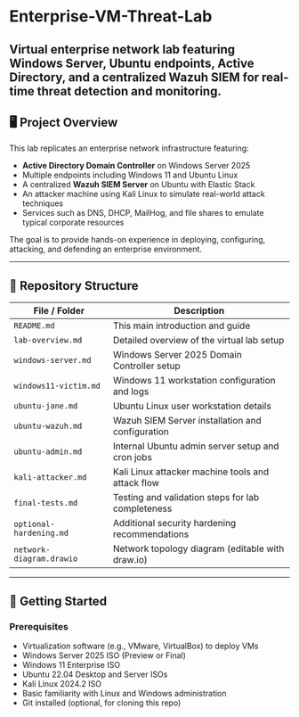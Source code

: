 # Enterprise-VM-Threat-Lab
Virtual enterprise network lab featuring Windows Server, Ubuntu endpoints, Active Directory, and a centralized Wazuh SIEM for real-time threat detection and monitoring.
---
## 🖥️ Project Overview

This lab replicates an enterprise network infrastructure featuring:

- **Active Directory Domain Controller** on Windows Server 2025  
- Multiple endpoints including Windows 11 and Ubuntu Linux  
- A centralized **Wazuh SIEM Server** on Ubuntu with Elastic Stack  
- An attacker machine using Kali Linux to simulate real-world attack techniques  
- Services such as DNS, DHCP, MailHog, and file shares to emulate typical corporate resources  

The goal is to provide hands-on experience in deploying, configuring, attacking, and defending an enterprise environment.

---

## 📁 Repository Structure

| File / Folder           | Description                                      |
|------------------------|-------------------------------------------------|
| `README.md`            | This main introduction and guide                 |
| `lab-overview.md`      | Detailed overview of the virtual lab setup       |
| `windows-server.md`    | Windows Server 2025 Domain Controller setup      |
| `windows11-victim.md`  | Windows 11 workstation configuration and logs   |
| `ubuntu-jane.md`       | Ubuntu Linux user workstation details             |
| `ubuntu-wazuh.md`      | Wazuh SIEM Server installation and configuration |
| `ubuntu-admin.md`      | Internal Ubuntu admin server setup and cron jobs |
| `kali-attacker.md`     | Kali Linux attacker machine tools and attack flow|
| `final-tests.md`       | Testing and validation steps for lab completeness|
| `optional-hardening.md`| Additional security hardening recommendations    |
| `network-diagram.drawio` | Network topology diagram (editable with draw.io) |

---

## 🚀 Getting Started

### Prerequisites

- Virtualization software (e.g., VMware, VirtualBox) to deploy VMs  
- Windows Server 2025 ISO (Preview or Final)  
- Windows 11 Enterprise ISO  
- Ubuntu 22.04 Desktop and Server ISOs  
- Kali Linux 2024.2 ISO  
- Basic familiarity with Linux and Windows administration  
- Git installed (optional, for cloning this repo)
